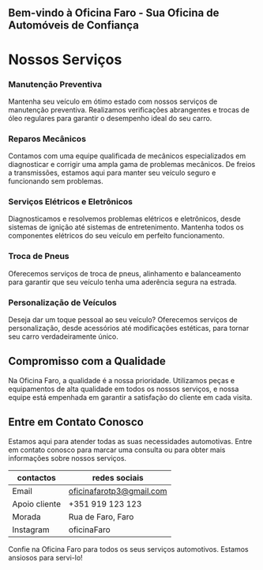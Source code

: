 ## Bem-vindo à Oficina Faro - Sua Oficina de Automóveis de Confiança
 
# Nossos Serviços

### Manutenção Preventiva

Mantenha seu veículo em ótimo estado com nossos serviços de manutenção preventiva. Realizamos verificações abrangentes e trocas de óleo regulares para garantir o desempenho ideal do seu carro.

### Reparos Mecânicos

Contamos com uma equipe qualificada de mecânicos especializados em diagnosticar e corrigir uma ampla gama de problemas mecânicos. De freios a transmissões, estamos aqui para manter seu veículo seguro e funcionando sem problemas.

### Serviços Elétricos e Eletrônicos

Diagnosticamos e resolvemos problemas elétricos e eletrônicos, desde sistemas de ignição até sistemas de entretenimento. Mantenha todos os componentes elétricos do seu veículo em perfeito funcionamento.

### Troca de Pneus

Oferecemos serviços de troca de pneus, alinhamento e balanceamento para garantir que seu veículo tenha uma aderência segura na estrada.

### Personalização de Veículos

Deseja dar um toque pessoal ao seu veículo? Oferecemos serviços de personalização, desde acessórios até modificações estéticas, para tornar seu carro verdadeiramente único.

## Compromisso com a Qualidade

Na Oficina Faro, a qualidade é a nossa prioridade. Utilizamos peças e equipamentos de alta qualidade em todos os nossos serviços, e nossa equipe está empenhada em garantir a satisfação do cliente em cada visita.

## Entre em Contato Conosco

Estamos aqui para atender todas as suas necessidades automotivas. Entre em contato conosco para marcar uma consulta ou para obter mais informações sobre nossos serviços.

| contactos       | redes sociais                |
| --------------- | ---------------------------- |
| Email           | oficinafarotp3@gmail.com     |
| Apoio cliente   | +351 919 123 123             |
| Morada          | Rua de Faro, Faro            |
| Instagram       | oficinaFaro                  |

Confie na Oficina Faro para todos os seus serviços automotivos. Estamos ansiosos para servi-lo!
